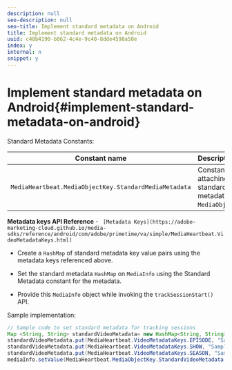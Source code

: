 ```yaml
---
description: null
seo-description: null
seo-title: Implement standard metadata on Android
title: Implement standard metadata on Android
uuid: c48b4190-b062-4c4e-9c40-8dde4598a50e
index: y
internal: n
snippet: y
---
```


# Implement standard metadata on Android{#implement-standard-metadata-on-android}

Standard Metadata Constants:  

|  Constant name  | Description&nbsp;&nbsp;  |
|---|---|
|  `MediaHeartbeat.MediaObjectKey.StandardMediaMetadata`  | Constant for attaching standard metadata on `MediaObject`.  |

**Metadata keys API Reference** - ` [Metadata Keys](https://adobe-marketing-cloud.github.io/media-sdks/reference/android/com/adobe/primetime/va/simple/MediaHeartbeat.VideoMetadataKeys.html)`

* Create a `HashMap` of standard metadata key value pairs using the metadata keys referenced above. 
* Set the standard metadata `HashMap` on `MediaInfo` using the Standard Metadata constant for the metadata. 

* Provide this `MediaInfo` object while invoking the `trackSessionStart()` API.

Sample implementation: 

```java
// Sample code to set standard metadata for tracking sessions 
Map <String, String> standardVideoMetadata= new HashMap<String, String>(); 
standardVideoMetadata.put(MediaHeartbeat.VideoMetadataKeys.EPISODE, "Sample Episode"); 
standardVideoMetadata.put(MediaHeartbeat.VideoMetadataKeys.SHOW, "Sample Show"); 
standardVideoMetadata.put(MediaHeartbeat.VideoMetadataKeys.SEASON, "Sample Season"); 
mediaInfo.setValue(MediaHeartbeat.MediaObjectKey.StandardVideoMetadata, standardVideoMetadata);
```

